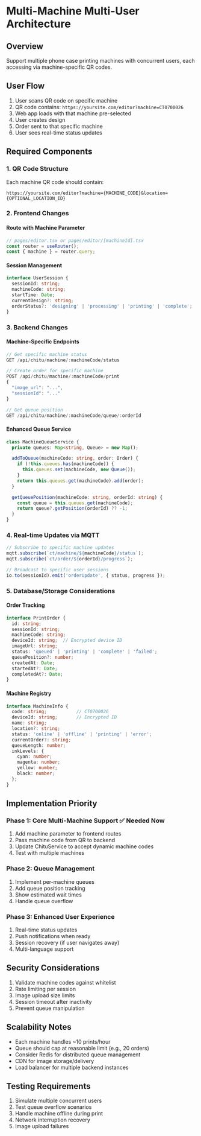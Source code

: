 # Multi-Machine Multi-User Architecture

## Overview
Support multiple phone case printing machines with concurrent users, each accessing via machine-specific QR codes.

## User Flow
1. User scans QR code on specific machine
2. QR code contains: `https://yoursite.com/editor?machine=CT0700026`
3. Web app loads with that machine pre-selected
4. User creates design
5. Order sent to that specific machine
6. User sees real-time status updates

## Required Components

### 1. QR Code Structure
Each machine QR code should contain:
```
https://yoursite.com/editor?machine={MACHINE_CODE}&location={OPTIONAL_LOCATION_ID}
```

### 2. Frontend Changes

#### Route with Machine Parameter
```typescript
// pages/editor.tsx or pages/editor/[machineId].tsx
const router = useRouter();
const { machine } = router.query;
```

#### Session Management
```typescript
interface UserSession {
  sessionId: string;
  machineCode: string;
  startTime: Date;
  currentDesign?: string;
  orderStatus?: 'designing' | 'processing' | 'printing' | 'complete';
}
```

### 3. Backend Changes

#### Machine-Specific Endpoints
```typescript
// Get specific machine status
GET /api/chitu/machine/:machineCode/status

// Create order for specific machine
POST /api/chitu/machine/:machineCode/print
{
  "image_url": "...",
  "sessionId": "..."
}

// Get queue position
GET /api/chitu/machine/:machineCode/queue/:orderId
```

#### Enhanced Queue Service
```typescript
class MachineQueueService {
  private queues: Map<string, Queue> = new Map();

  addToQueue(machineCode: string, order: Order) {
    if (!this.queues.has(machineCode)) {
      this.queues.set(machineCode, new Queue());
    }
    return this.queues.get(machineCode).add(order);
  }

  getQueuePosition(machineCode: string, orderId: string) {
    const queue = this.queues.get(machineCode);
    return queue?.getPosition(orderId) ?? -1;
  }
}
```

### 4. Real-time Updates via MQTT
```typescript
// Subscribe to specific machine updates
mqtt.subscribe(`ct/machine/${machineCode}/status`);
mqtt.subscribe(`ct/order/${orderId}/progress`);

// Broadcast to specific user sessions
io.to(sessionId).emit('orderUpdate', { status, progress });
```

### 5. Database/Storage Considerations

#### Order Tracking
```typescript
interface PrintOrder {
  id: string;
  sessionId: string;
  machineCode: string;
  deviceId: string;  // Encrypted device ID
  imageUrl: string;
  status: 'queued' | 'printing' | 'complete' | 'failed';
  queuePosition?: number;
  createdAt: Date;
  startedAt?: Date;
  completedAt?: Date;
}
```

#### Machine Registry
```typescript
interface MachineInfo {
  code: string;           // CT0700026
  deviceId: string;       // Encrypted ID
  name: string;
  location?: string;
  status: 'online' | 'offline' | 'printing' | 'error';
  currentOrder?: string;
  queueLength: number;
  inkLevels: {
    cyan: number;
    magenta: number;
    yellow: number;
    black: number;
  };
}
```

## Implementation Priority

### Phase 1: Core Multi-Machine Support ✅ Needed Now
1. Add machine parameter to frontend routes
2. Pass machine code from QR to backend
3. Update ChituService to accept dynamic machine codes
4. Test with multiple machines

### Phase 2: Queue Management
1. Implement per-machine queues
2. Add queue position tracking
3. Show estimated wait times
4. Handle queue overflow

### Phase 3: Enhanced User Experience
1. Real-time status updates
2. Push notifications when ready
3. Session recovery (if user navigates away)
4. Multi-language support

## Security Considerations
1. Validate machine codes against whitelist
2. Rate limiting per session
3. Image upload size limits
4. Session timeout after inactivity
5. Prevent queue manipulation

## Scalability Notes
- Each machine handles ~10 prints/hour
- Queue should cap at reasonable limit (e.g., 20 orders)
- Consider Redis for distributed queue management
- CDN for image storage/delivery
- Load balancer for multiple backend instances

## Testing Requirements
1. Simulate multiple concurrent users
2. Test queue overflow scenarios
3. Handle machine offline during print
4. Network interruption recovery
5. Image upload failures